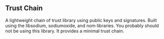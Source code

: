 Trust Chain
-----------

A lightweight chain of trust library using public keys and signatures. 
Built using the libsodium, sodiumoxide, and nom libraries. 
You probably should not be using this library.
It provides a minimal trust chain.



